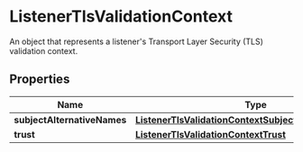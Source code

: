 

# ListenerTlsValidationContext

An object that represents a listener's Transport Layer Security (TLS) validation context.

## Properties

| Name | Type | Description | Notes |
|------------ | ------------- | ------------- | -------------|
|**subjectAlternativeNames** | [**ListenerTlsValidationContextSubjectAlternativeNames**](ListenerTlsValidationContextSubjectAlternativeNames.md) |  |  [optional] |
|**trust** | [**ListenerTlsValidationContextTrust**](ListenerTlsValidationContextTrust.md) |  |  |



